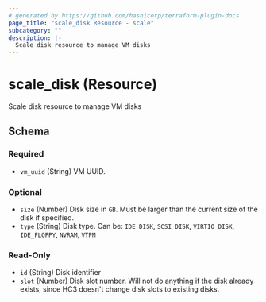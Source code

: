 ```yaml
---
# generated by https://github.com/hashicorp/terraform-plugin-docs
page_title: "scale_disk Resource - scale"
subcategory: ""
description: |-
  Scale disk resource to manage VM disks
---
```


# scale_disk (Resource)

Scale disk resource to manage VM disks



<!-- schema generated by tfplugindocs -->
## Schema

### Required

- `vm_uuid` (String) VM UUID.

### Optional

- `size` (Number) Disk size in `GB`. Must be larger than the current size of the disk if specified.
- `type` (String) Disk type. Can be: `IDE_DISK`, `SCSI_DISK`, `VIRTIO_DISK`, `IDE_FLOPPY`, `NVRAM`, `VTPM`

### Read-Only

- `id` (String) Disk identifier
- `slot` (Number) Disk slot number. Will not do anything if the disk already exists, since HC3 doesn't change disk slots to existing disks.
